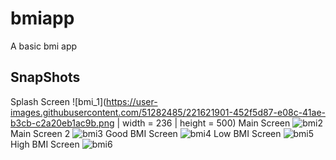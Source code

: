 # bmiapp

A basic bmi app

## SnapShots
Splash Screen
![bmi_1](https://user-images.githubusercontent.com/51282485/221621901-452f5d87-e08c-41ae-b3cb-c2a20eb1ac9b.png | width = 236 | height = 500)
Main Screen
![bmi2](https://user-images.githubusercontent.com/51282485/221621985-f2414d77-9a6b-4d82-b332-03bd3aeff2a9.png)
Main Screen 2
![bmi3](https://user-images.githubusercontent.com/51282485/221622047-0fd5bf4e-d3bc-4784-ab79-099a5a33a671.png)
Good BMI Screen
![bmi4](https://user-images.githubusercontent.com/51282485/221622100-47ba3283-992a-4f04-a292-2501ffde2303.png)
Low BMI Screen
![bmi5](https://user-images.githubusercontent.com/51282485/221622128-2d47a90e-63db-4fd5-b206-b679f70d5c57.png)
High BMI Screen
![bmi6](https://user-images.githubusercontent.com/51282485/221622174-2fd644f2-8387-4220-a991-7e6bc3860677.png)
